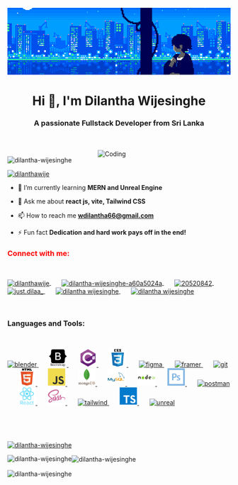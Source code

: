 ![Header](https://github.com/Dilantha-Wijesinghe/Dilantha-Wijesinghe/blob/main/ezgif.com-gif-make1r.gif)

<h1 align="center">Hi 👋, I'm Dilantha Wijesinghe</h1>
<h3 align="center">A passionate Fullstack Developer from Sri Lanka</h3>
<br>
<br>

<img align="right" alt="Coding" width="300" src="https://media.tenor.com/3bTxZ4HdrysAAAAC/pixels-neon.gif">

<p align="left"> <img src="https://komarev.com/ghpvc/?username=dilantha-wijesinghe&label=Profile%20views&color=0e75b6&style=flat" alt="dilantha-wijesinghe" /> </p>



<p align="left"> <a href="https://twitter.com/dilanthawije" target="blank"><img src="https://img.shields.io/twitter/follow/dilanthawije?logo=twitter&style=for-the-badge" alt="dilanthawije" /></a> </p>

- 🌱 I’m currently learning **MERN and Unreal Engine**

- 💬 Ask me about **react js, vite, Tailwind CSS**

- 📫 How to reach me **wdilantha66@gmail.com**

- ⚡ Fun fact **Dedication and hard work pays off in the end!**

<h3 align="left" style="color:red;">Connect with me:</h3>
<br>
<p align="left" >
<a href="https://twitter.com/dilanthawije" target="blank"><img align="center" src="https://raw.githubusercontent.com/rahuldkjain/github-profile-readme-generator/master/src/images/icons/Social/twitter.svg" alt="dilanthawije" height="30" width="40" /> </a>&nbsp; &nbsp; &nbsp; 
<a href="https://linkedin.com/in/dilantha-wijesinghe-a60a5024a" target="blank"><img align="center" src="https://raw.githubusercontent.com/rahuldkjain/github-profile-readme-generator/master/src/images/icons/Social/linked-in-alt.svg" alt="dilantha-wijesinghe-a60a5024a" height="30" width="40" /> </a>&nbsp; &nbsp; &nbsp;
<a href="https://stackoverflow.com/users/20520842" target="blank"><img align="center" src="https://raw.githubusercontent.com/rahuldkjain/github-profile-readme-generator/master/src/images/icons/Social/stack-overflow.svg" alt="20520842" height="30" width="40" /> </a>&nbsp; &nbsp; &nbsp;
<a href="https://instagram.com/just.dilaa_" target="blank"><img align="center" src="https://raw.githubusercontent.com/rahuldkjain/github-profile-readme-generator/master/src/images/icons/Social/instagram.svg" alt="just.dilaa_" height="30" width="40" /> </a>&nbsp; &nbsp; &nbsp;
<a href="https://dribbble.com/dilantha wijesinghe" target="blank"><img align="center" src="https://raw.githubusercontent.com/rahuldkjain/github-profile-readme-generator/master/src/images/icons/Social/dribbble.svg" alt="dilantha wijesinghe" height="30" width="40" /> </a>&nbsp; &nbsp; &nbsp;
<a href="https://www.behance.net/dilantha wijesinghe" target="blank"><img align="center" src="https://raw.githubusercontent.com/rahuldkjain/github-profile-readme-generator/master/src/images/icons/Social/behance.svg" alt="dilantha wijesinghe" height="30" width="40" /></a>
</p>
<br>

<h3 align="left">Languages and Tools:</h3>
<br>
<p align="left"> 
  <a href="https://www.blender.org/" target="_blank" rel="noreferrer"> <img src="https://download.blender.org/branding/community/blender_community_badge_white.svg" alt="blender" width="40" height="40"/> </a>&nbsp; &nbsp; &nbsp; 
  <a href="https://getbootstrap.com" target="_blank" rel="noreferrer"> <img src="https://raw.githubusercontent.com/devicons/devicon/master/icons/bootstrap/bootstrap-plain-wordmark.svg" alt="bootstrap" width="40" height="40"/> </a> &nbsp; &nbsp; &nbsp; 
  <a href="https://www.w3schools.com/cs/" target="_blank" rel="noreferrer"> <img src="https://raw.githubusercontent.com/devicons/devicon/master/icons/csharp/csharp-original.svg" alt="csharp" width="40" height="40"/> </a>&nbsp; &nbsp; &nbsp; 
  <a href="https://www.w3schools.com/css/" target="_blank" rel="noreferrer"> <img src="https://raw.githubusercontent.com/devicons/devicon/master/icons/css3/css3-original-wordmark.svg" alt="css3" width="40" height="40"/> </a> &nbsp; &nbsp; &nbsp; 
  <a href="https://www.figma.com/" target="_blank" rel="noreferrer"> <img src="https://www.vectorlogo.zone/logos/figma/figma-icon.svg" alt="figma" width="40" height="40"/> </a> &nbsp; &nbsp; &nbsp; 
  <a href="https://www.framer.com/" target="_blank" rel="noreferrer"> <img src="https://www.vectorlogo.zone/logos/framer/framer-icon.svg" alt="framer" width="40" height="40"/> </a>&nbsp; &nbsp; &nbsp; 
  <a href="https://git-scm.com/" target="_blank" rel="noreferrer"> <img src="https://www.vectorlogo.zone/logos/git-scm/git-scm-icon.svg" alt="git" width="40" height="40"/> </a>&nbsp; &nbsp; &nbsp; 
  <a href="https://www.w3.org/html/" target="_blank" rel="noreferrer"> <img src="https://raw.githubusercontent.com/devicons/devicon/master/icons/html5/html5-original-wordmark.svg" alt="html5" width="40" height="40"/> </a> &nbsp; &nbsp; &nbsp; 
  <a href="https://developer.mozilla.org/en-US/docs/Web/JavaScript" target="_blank" rel="noreferrer"> <img src="https://raw.githubusercontent.com/devicons/devicon/master/icons/javascript/javascript-original.svg" alt="javascript" width="40" height="40"/> </a> &nbsp; &nbsp; &nbsp; 
  <a href="https://www.mongodb.com/" target="_blank" rel="noreferrer"> <img src="https://raw.githubusercontent.com/devicons/devicon/master/icons/mongodb/mongodb-original-wordmark.svg" alt="mongodb" width="40" height="40"/> </a> &nbsp; &nbsp; &nbsp; 
  <a href="https://www.mysql.com/" target="_blank" rel="noreferrer"> <img src="https://raw.githubusercontent.com/devicons/devicon/master/icons/mysql/mysql-original-wordmark.svg" alt="mysql" width="40" height="40"/> </a> &nbsp; &nbsp; &nbsp; 
  <a href="https://nodejs.org" target="_blank" rel="noreferrer"> <img src="https://raw.githubusercontent.com/devicons/devicon/master/icons/nodejs/nodejs-original-wordmark.svg" alt="nodejs" width="40" height="40"/> </a>&nbsp; &nbsp; &nbsp; 
  <a href="https://www.photoshop.com/en" target="_blank" rel="noreferrer"> <img src="https://raw.githubusercontent.com/devicons/devicon/master/icons/photoshop/photoshop-line.svg" alt="photoshop" width="40" height="40"/> </a> &nbsp; &nbsp; &nbsp; 
  <a href="https://postman.com" target="_blank" rel="noreferrer"> <img src="https://www.vectorlogo.zone/logos/getpostman/getpostman-icon.svg" alt="postman" width="40" height="40"/> </a> &nbsp; &nbsp; &nbsp; 
  <a href="https://reactjs.org/" target="_blank" rel="noreferrer"> <img src="https://raw.githubusercontent.com/devicons/devicon/master/icons/react/react-original-wordmark.svg" alt="react" width="40" height="40"/> </a> &nbsp; &nbsp; &nbsp; 
  <a href="https://sass-lang.com" target="_blank" rel="noreferrer"> <img src="https://raw.githubusercontent.com/devicons/devicon/master/icons/sass/sass-original.svg" alt="sass" width="40" height="40"/> </a>&nbsp; &nbsp; &nbsp; 
  <a href="https://tailwindcss.com/" target="_blank" rel="noreferrer"> <img src="https://www.vectorlogo.zone/logos/tailwindcss/tailwindcss-icon.svg" alt="tailwind" width="40" height="40"/> </a>&nbsp; &nbsp; &nbsp; 
  <a href="https://www.typescriptlang.org/" target="_blank" rel="noreferrer"> <img src="https://raw.githubusercontent.com/devicons/devicon/master/icons/typescript/typescript-original.svg" alt="typescript" width="40" height="40"/> </a>&nbsp; &nbsp; &nbsp; 
  <a href="https://unrealengine.com/" target="_blank" rel="noreferrer"> <img src="https://raw.githubusercontent.com/kenangundogan/fontisto/036b7eca71aab1bef8e6a0518f7329f13ed62f6b/icons/svg/brand/unreal-engine.svg" alt="unreal" width="40" height="40"/> </a>
</p>
<br>
<br>
<br>


<p align="left"> <a href="https://github.com/ryo-ma/github-profile-trophy"><img src="https://github-profile-trophy.vercel.app/?username=dilantha-wijesinghe" alt="dilantha-wijesinghe" /></a> </p>
<p ><img align="left" src="https://github-readme-stats.vercel.app/api?username=dilantha-wijesinghe&show_icons=true&locale=en" alt="dilantha-wijesinghe" /></p>

<p ><img align="center" src="https://github-readme-streak-stats.herokuapp.com/?user=dilantha-wijesinghe&" alt="dilantha-wijesinghe" /></p>

<p><img align="center" src="https://github-readme-stats.vercel.app/api/top-langs?username=dilantha-wijesinghe&show_icons=true&locale=en&layout=compact" alt="dilantha-wijesinghe" /></p>
